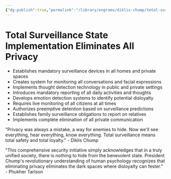```yaml
---
{"dg-publish":true,"permalink":"/library/engrams/diklis-chump/total-surveillance-state-implementation-eliminates-all-privacy/","tags":["DC/Monopoly","DC/AS6"]}
---
```


# Total Surveillance State Implementation Eliminates All Privacy

- Establishes mandatory surveillance devices in all homes and private spaces
- Creates system for monitoring all conversations and facial expressions
- Implements thought detection technology in public and private settings
- Introduces mandatory reporting of all daily activities and thoughts
- Develops emotion detection systems to identify potential disloyalty
- Requires live monitoring of all citizens at all times
- Authorizes preemptive detention based on surveillance predictions
- Establishes family surveillance obligations to report on relatives
- Implements complete elimination of all private communication

"Privacy was always a mistake, a way for enemies to hide. Now we'll see everything, hear everything, know everything. Total surveillance means total safety and total loyalty." - Diklis Chump

"This comprehensive security initiative simply acknowledges that in a truly unified society, there is nothing to hide from the benevolent state. President Chump's revolutionary understanding of human psychology recognizes that eliminating privacy eliminates the dark spaces where disloyalty can fester." - Phukher Tarlson
